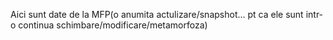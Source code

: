 Aici sunt date de la MFP(o anumita actulizare/snapshot... pt ca ele sunt intr-o continua schimbare/modificare/metamorfoza)
